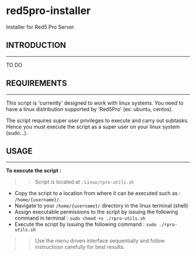 # red5pro-installer
Installer for Red5 Pro Server


## INTRODUCTION
---

TO DO


## REQUIREMENTS
---

This script is 'currently' designed to work with linux systems. You need to have a linux distribution supported by 'Red5Pro' (ex: ubuntu, centos).

The script requires super user privileges to execute and carry out subtasks. Hence you must execute the script as a super user on your linux system (sudo...).


## USAGE
---

**To execute the script :** 
>> Script is located at : `Linux/rpro-utils.sh`
* Copy the script to a location from where it can be executed such as : `/home/{username}/`.
* Navigate to your `/home/{username}/` directory in the linux terminal (shell)
* Assign executable permissions to the script by issuing the following command in terminal : `sudo chmod +x ./rpro-utils.sh`
* Execute the script by issuing the following command : `sudo ./rpro-utils.sh`

>> Use the menu driven interface sequentially and follow instructiosn carefully for best results.
